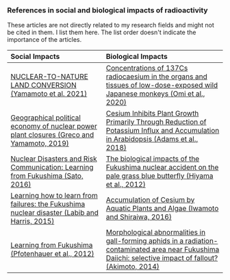 ### References in social and biological impacts of radioactivity

These articles are not directly related to my research fields and might not be cited in them. I list them here. The list order doesn't indicate the importance of the articles.

| Social Impacts                            | Biological Impacts                             |
| :---------------------------------------- | :--------------------------------------------- |
| <a href="https://www.tandfonline.com/doi/pdf/10.1080/00167428.2020.1799212?casa_token=TPgx5bkV46QAAAAA%3Ac3shZrq0ZrW4ZIw8km7HPOluGSO_pqBs4qhq-Ai7wTBnq38806Q3jhw_sY4E9zLFakMkLCutedEjo78&/" target="_blank">NUCLEAR-TO-NATURE LAND CONVERSION (Yamamoto et al. 2021)</a> | <a href="https://bmcresnotes.biomedcentral.com/track/pdf/10.1186/s13104-020-04972-z.pdf" target="_blank">Concentrations of 137Cs radiocaesium in the organs and tissues of low-dose-exposed wild Japanese monkeys (Omi et al., 2020)</a> | 
| <a href="https://www.sciencedirect.com/science/article/pii/S0016718519302593?casa_token=CvV8-fTrR08AAAAA:yjMNHeEpaO1iwfNicscB7-MhJykexoccpf4yzemPNS-81-g_rVZ00shCVpv_KZEO-Ci5dEp2g3Gz/" target="_blank">Geographical political economy of nuclear power plant closures (Greco and Yamamoto, 2019)</a> | <a href="https://academic.oup.com/pcp/article/60/1/63/5096781/" target="_blank">Cesium Inhibits Plant Growth Primarily Through Reduction of Potassium Influx and Accumulation in Arabidopsis (Adams et al., 2018)</a> |
| <a href="http://collections.unu.edu/eserv/UNU:5514/UNUIAS_PB5.pdf/" target="_blank"> Nuclear Disasters and Risk Communication: Learning from Fukushima (Sato, 2016)</a> | <a href="https://www.nature.com/articles/srep00570?words=Breivik?refresh" target="_blank">The biological impacts of the Fukushima nuclear accident on the pale grass blue butterfly (Hiyama et al., 2012)</a> |
| <a href="https://pure.port.ac.uk/ws/portalfiles/portal/1789549/LABIB_2014_cright_EFA_Learning_how_to_learn_from_failures.pdf/" target="_blank">Learning how to learn from failures: the Fukushima nuclear disaster (Labib and Harris, 2015)</a> | <a href="https://link.springer.com/chapter/10.1007/978-3-319-41525-3_10" target="_blank">Accumulation of Cesium by Aquatic Plants and Algae (Iwamoto and Shiraiwa, 2016)</a> |
| <a href="https://www.jstor.org/stable/pdf/43315673.pdf?casa_token=3mQ3I9otgCMAAAAA:sYvhaB5JpUseV6dugMGdI8KMTEbqS5necNgtuZ_UCvbzvd-FfvyCrDHKjSv1nTcNtvMLMBAgd9Lob_i-GVb_YZhGrYzQ3vr-fQnAecb1yZ-F3W4etqwv0Q/" target="_blank"> Learning from Fukushima (Pfotenhauer et al., 2012)</a> | <a href="https://onlinelibrary.wiley.com/doi/pdf/10.1002/ece3.949" target="_blank">Morphological abnormalities in gall-forming aphids in a radiation-contaminated area near Fukushima Daiichi: selective impact of fallout? (Akimoto, 2014)</a>|
